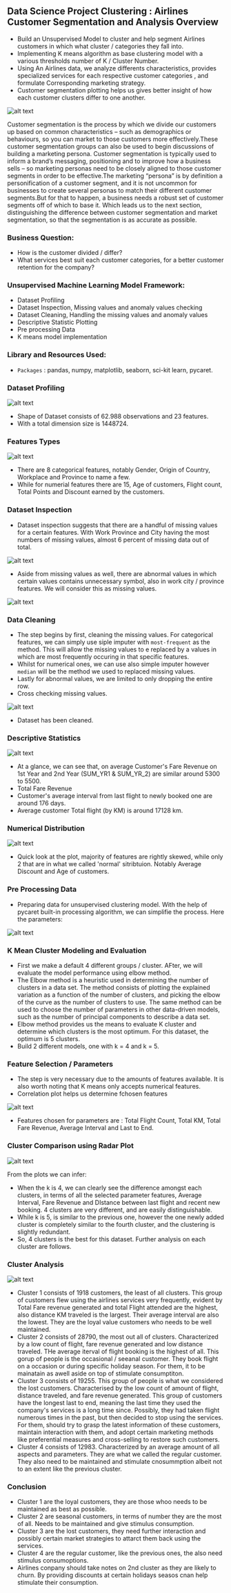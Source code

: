 ## Data Science Project Clustering : Airlines Customer Segmentation and Analysis Overview
* Build an Unsupervised Model to cluster and help segment Airlines customers in which what cluster / categories they fall into.
* Implementing K means algorithm as base clustering model with a various thresholds number of K / Cluster Number.
* Using An Airlines data, we analyze differents characteristics, provides specialized services for each respective customer categories , and formulate Corresponding marketing strategy.
* Customer segmentation plotting helps us gives better insight of how each customer clusters differ to one another.

![alt text](https://github.com/ELSady/Clustering-Airflight-Customer-Segmentation-and-Analysis/blob/main/667307.jpg) <br>
 
Customer segmentation is the process by which we divide our customers up based on common characteristics – such as demographics or behaviours, so you can market to those customers more effectively.These customer segmentation groups can also be used to begin discussions of building a marketing persona. Customer segmentation is typically used to inform a brand’s messaging, positioning and to improve how a business sells – so marketing personas need to be closely aligned to those customer segments in order to be effective.The marketing “persona” is by definition a personification of a customer segment, and it is not uncommon for businesses to create several personas to match their different customer segments.But for that to happen, a business needs a robust set of customer segments off of which to base it. Which leads us to the next section, distinguishing the difference between customer segmentation and market segmentation, so that the segmentation is as accurate as possible.

### Business Question:
* How is the customer divided / differ?
* What services best suit each customer categories, for a better customer retention for the company?

### Unsupervised Machine Learning Model Framework:
* Dataset Profiling
* Dataset Inspection, Missing values and anomaly values checking
* Dataset Cleaning, Handling the missing values and anomaly values
* Descriptive Statistic Plotting
* Pre processing Data
* K means model implementation

### Library and Resources Used:
* `Packages` : pandas, numpy, matplotlib, seaborn, sci-kit learn, pycaret.

### Dataset Profiling
![alt text](https://github.com/ELSady/Clustering-Airflight-Customer-Segmentation-and-Analysis/blob/main/Screenshot%202022-06-28%20at%2006-32-11%20Airflight%20Customer%20Segmentation%20and%20Analyis%20-%20Jupyter%20Notebook.png) <br>

* Shape of Dataset consists of 62.988 observations and 23 features.
* With a total dimension size is 1448724.

### Features Types
![alt text](https://github.com/ELSady/Clustering-Airflight-Customer-Segmentation-and-Analysis/blob/main/Screenshot%202022-06-28%20at%2006-32-30%20Airflight%20Customer%20Segmentation%20and%20Analyis%20-%20Jupyter%20Notebook.png) <br>

* There are 8 categorical features, notably Gender, Origin of Country, Workplace and Province to name a few.
* While for numerial features there are 15, Age of customers, Flight count, Total Points and Discount earned by the customers. <br>

### Dataset Inspection
* Dataset inspection suggests that there are a handful of missing values for a certain features. With Work Province and City having the most numbers of missing values, almost 6 percent of missing data out of total. <br>

![alt text](https://github.com/ELSady/Clustering-Airflight-Customer-Segmentation-and-Analysis/blob/main/Screenshot%202022-06-28%20at%2006-32-48%20Airflight%20Customer%20Segmentation%20and%20Analyis%20-%20Jupyter%20Notebook.png) <br>

* Aside from missing values as well, there are abnormal values in which certain values contains unnecessary symbol, also in work city / province features. We will consider this as missing values.

![alt text](https://github.com/ELSady/Clustering-Airflight-Customer-Segmentation-and-Analysis/blob/main/Screenshot%202022-06-28%20at%2006-33-49%20Airflight%20Customer%20Segmentation%20and%20Analyis%20-%20Jupyter%20Notebook.png) <br>

### Data Cleaning
* The step begins by first, cleaning the missing values. For categorical features, we can simply use siple imputer with `most-frequent` as the method. This will allow the missing values to e replaced by a values in which are most frequently occuring in that specific features. 
* Whilst for numerical ones, we can use also simple imputer however `median` will be the method we used to replaced missing values.
* Lastly for abnormal values, we are limited to only dropping the entire row.
* Cross checking missing values.

![alt text](https://github.com/ELSady/Clustering-Airflight-Customer-Segmentation-and-Analysis/blob/main/Screenshot%202022-06-28%20at%2006-33-06%20Airflight%20Customer%20Segmentation%20and%20Analyis%20-%20Jupyter%20Notebook.png) <br>

* Dataset has been cleaned.

### Descriptive Statistics
![alt text](https://github.com/ELSady/Clustering-Airflight-Customer-Segmentation-and-Analysis/blob/main/Screenshot%202022-06-28%20at%2006-34-26%20Airflight%20Customer%20Segmentation%20and%20Analyis%20-%20Jupyter%20Notebook.png)

* At a glance, we can see that, on average Customer's Fare Revenue on 1st Year and 2nd Year (SUM_YR1 & SUM_YR_2) are similar around 5300 to 5500.
* Total Fare Revenue 
* Customer's average interval from last flight to newly booked one are around 176 days.
* Average customer Total flight (by KM) is around 17128 km.

### Numerical Distribution
![alt text](https://github.com/ELSady/Clustering-Airflight-Customer-Segmentation-and-Analysis/blob/main/index.png) <br>

* Quick look at the plot, majority of features are rightly skewed, while only 2 that are in what we called 'normal' sitribtuion. Notably Average Discount and Age of customers.

### Pre Processing Data
* Preparing data for unsupervised clustering model. With the help of pycaret built-in processing algorithm, we can simplifie the process. Here the parameters:

![alt text](https://github.com/ELSady/Clustering-Airflight-Customer-Segmentation-and-Analysis/blob/main/Screenshot%202022-06-28%20at%2006-35-08%20Airflight%20Customer%20Segmentation%20and%20Analyis%20-%20Jupyter%20Notebook.png) <br>

### K Mean Cluster Modeling and Evaluation
* First we make a default 4 different groups / cluster. AFter, we will evaluate the model performance using elbow method.
* The Elbow method is a heuristic used in determining the number of clusters in a data set. The method consists of plotting the explained variation as a function of the number of clusters, and picking the elbow of the curve as the number of clusters to use. The same method can be used to choose the number of parameters in other data-driven models, such as the number of principal components to describe a data set. 
* Elbow method provides us the means to evaluate K cluster and determine which clusters is the most optimum. For this dataset, the optimum is 5 clusters. 
* Build 2 different models, one with k = 4 and k = 5.

### Feature Selection / Parameters 
* The step is very necessary due to the amounts of features available. It is also worth noting that K means only accepts numerical features. 
* Correlation plot helps us determine fchosen features

![alt text](https://github.com/ELSady/Clustering-Airflight-Customer-Segmentation-and-Analysis/blob/main/Screenshot%202022-06-28%20at%2006-34-56%20Airflight%20Customer%20Segmentation%20and%20Analyis%20-%20Jupyter%20Notebook.png) <br>

* Features chosen for parameters are : Total Flight Count, Total KM, Total Fare Revenue, Average Interval and Last to End.

### Cluster Comparison using Radar Plot
![alt text](https://github.com/ELSady/Clustering-Airflight-Customer-Segmentation-and-Analysis/blob/main/index4.png) <br>

From the plots we can infer:
* When the k is 4, we can clearly see the difference amongst each clusters, in terms of all the selected parameter features, Average Interval, Fare Revenue and DIstance between last flight and recent new booking. 4 clusters are very different, and are easily distinguishable.  
* While k is 5, is similar to the previous one, however the one newly added cluster is completely similar to the fourth cluster, and the clustering is slightly redundant. 
* So, 4 clusters is the best for this dataset. Further analysis on each cluster are follows.

### Cluster Analysis
![alt text](https://github.com/ELSady/Clustering-Airflight-Customer-Segmentation-and-Analysis/blob/main/index3.png) <br>

* Cluster 1 consists of 1918 customers, the least of all clusters. This group of customers flew using the airlines services very frequently, evident by Total Fare revenue generated and total Flight attended are the highest, also distance KM traveled is the largest. Their average interval are also the lowest. They are the loyal value customers who needs to be well maintained.
* Cluster 2 consists of 28790, the most out all of clusters. Characterized by a low count of flight, fare revenue generated and low distance traveled. THe average iterval of flight booking is the highest of all. This gorup of people is the occasional / seeanal customer. They book flight on a occasion or during specific holiday season. For them, it to be mainatain as awell aside on top of stimulate consumptiton.
* Cluster 3 consists of 19255. This group of people is what we considered the lost customers. Characterised by the low count of amount of flight, distance traveled, and fare revenue generated. This group of customers have the longest last to end, meaning the last time they used the company's services is a long time since. Possibly, they had taken flight numerous times in the past, but then decided to stop using the services. For them, should try to grasp the latest information of these customers, maintain interaction with them, and adopt certain marketing methods like preferential measures and cross-selling to restore such customers. 
* Cluster 4 consists of 12983. Characterized by an average amount of all aspects and parameters. They are what we called the regular customer. They also need to be maintained and stimulate cnosummption albeit not to an extent like the previous cluster.

### Conclusion
* Cluster 1 are the loyal customers, they are those whoo needs to be maintained as best as possible.
* Cluster 2 are seasonal customers, in terms of number they are the most of all. Needs to be maintained and give stimulus consumption.
* Cluster 3 are the lost customers, they need further interaction and possibly certain market strategies to attarct them back using the services.
* Cluster 4 are the regular customer, like the previous ones, the also need stimulus consumoptions.
* Airlines conpany should take notes on 2nd cluster as they are likely to churn. By providing discounts at certain holidays seasos cnan help stimulate their consumption. 

